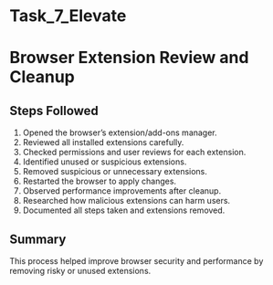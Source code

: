 # Task_7_Elevate

# Browser Extension Review and Cleanup

## Steps Followed

1. Opened the browser’s extension/add-ons manager.
2. Reviewed all installed extensions carefully.
3. Checked permissions and user reviews for each extension.
4. Identified unused or suspicious extensions.
5. Removed suspicious or unnecessary extensions.
6. Restarted the browser to apply changes.
7. Observed performance improvements after cleanup.
8. Researched how malicious extensions can harm users.
9. Documented all steps taken and extensions removed.

## Summary

This process helped improve browser security and performance by removing risky or unused extensions.

